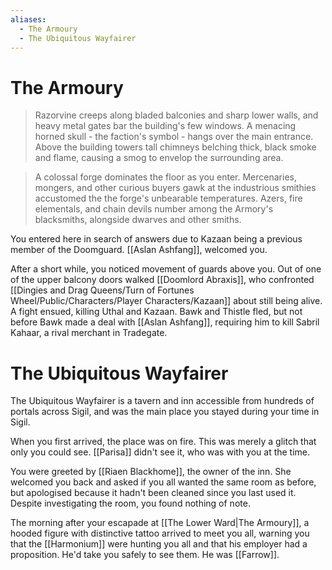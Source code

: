 ```yaml
---
aliases:
  - The Armoury
  - The Ubiquitous Wayfairer
---
```

# The Armoury
> Razorvine creeps along bladed balconies and sharp lower walls, and heavy metal gates bar the building's few windows. A menacing horned skull - the faction's symbol - hangs over the main entrance. Above the building towers tall chimneys belching thick, black smoke and flame, causing a smog to envelop the surrounding area.

> A colossal forge dominates the floor as you enter. Mercenaries, mongers, and other curious buyers gawk at the industrious smithies accustomed the the forge's unbearable temperatures. Azers, fire elementals, and chain devils number among the Armory's blacksmiths, alongside dwarves and other smiths.

You entered here in search of answers due to Kazaan being a previous member of the Doomguard. [[Aslan Ashfang]], welcomed you.

After a short while, you noticed movement of guards above you. Out of one of the upper balcony doors walked [[Doomlord Abraxis]], who confronted [[Dingies and Drag Queens/Turn of Fortunes Wheel/Public/Characters/Player Characters/Kazaan]] about still being alive. A fight ensued, killing Uthal and Kazaan. Bawk and Thistle fled, but not before Bawk made a deal with [[Aslan Ashfang]], requiring him to kill Sabril Kahaar, a rival merchant in Tradegate.
# The Ubiquitous Wayfairer
The Ubiquitous Wayfairer is a tavern and inn accessible from hundreds of portals across Sigil, and was the main place you stayed during your time in Sigil.

When you first arrived, the place was on fire. This was merely a glitch that only you could see. [[Parisa]] didn't see it, who was with you at the time.

You were greeted by [[Riaen Blackhome]], the owner of the inn. She welcomed you back and asked if you all wanted the same room as before, but apologised because it hadn't been cleaned since you last used it. Despite investigating the room, you found nothing of note.

The morning after your escapade at [[The Lower Ward|The Armoury]], a hooded figure with distinctive tattoo arrived to meet you all, warning you that the [[Harmonium]] were hunting you all and that his employer had a proposition. He'd take you safely to see them. He was [[Farrow]].